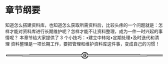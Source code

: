 # 章节纲要

知道怎么搭建资料库，也知道怎么获取所需资料后，比较头疼的一个问题就是：怎样才能对资料库进行长期维护呢？怎样才能不让资料整理，成为一件一时兴起的事情呢？
本章节给大家提供了 3 个小技巧：•建立中转站•定期处理•及时迭代和清理
资料整理是一项长期工作，要把管理和维护资料库这件事，变成自己的习惯！

![](img/48cd64468259b66cdf739684899464c9.png)